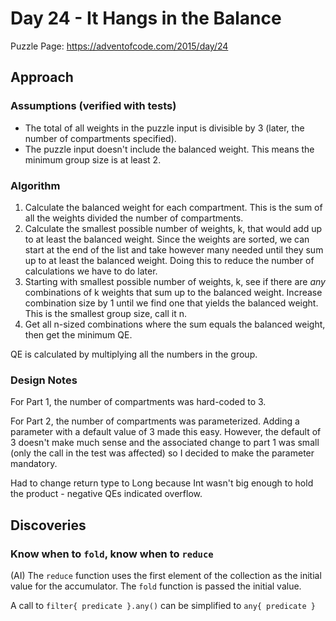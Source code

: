 # Day 24 - It Hangs in the Balance

Puzzle Page: https://adventofcode.com/2015/day/24

## Approach

### Assumptions (verified with tests)

- The total of all weights in the puzzle input is divisible by 3 (later, the number of compartments specified).
- The puzzle input doesn't include the balanced weight. This means the minimum group size is at least 2.

### Algorithm

1. Calculate the balanced weight for each compartment. This is the sum of all the weights divided the number of compartments.
2. Calculate the smallest possible number of weights, k, that would add up to at least the balanced weight. Since the weights are sorted, we can start at the end of the list and take however many needed until they sum up to at least the balanced weight. Doing this to reduce the number of calculations we have to do later.
3. Starting with smallest possible number of weights, k, see if there are _any_ combinations of k weights that sum up to the balanced weight. Increase combination size by 1 until we find one that yields the balanced weight. This is the smallest group size, call it n.
4. Get all n-sized combinations where the sum equals the balanced weight, then get the minimum QE.

QE is calculated by multiplying all the numbers in the group.

### Design Notes

For Part 1, the number of compartments was hard-coded to 3.

For Part 2, the number of compartments was parameterized. Adding a parameter with a default value of 3 made this easy. However, the default of 3 doesn't make much sense and the associated change to part 1 was small (only the call in the test was affected) so I decided to make the parameter mandatory.

Had to change return type to Long because Int wasn't big enough to hold the product - negative QEs indicated overflow.

## Discoveries

### Know when to `fold`, know when to `reduce`

(AI) The `reduce` function uses the first element of the collection as the initial value for the accumulator. The `fold` function is passed the initial value.

A call to `filter{ predicate }.any()` can be simplified to `any{ predicate }`